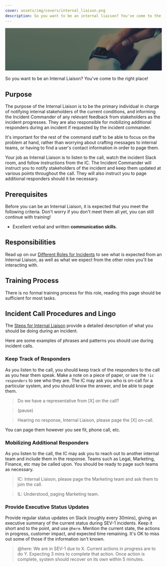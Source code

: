 ```yaml
---
cover: assets/img/covers/internal_liaison.png
description: So you want to be an internal liaison? You've come to the right place!
---
```

![Internal Liaison](../assets/img/headers/internal_liaison.jpg)

So you want to be an Internal Liaison? You've come to the right place!

## Purpose
The purpose of the Internal Liaison is to be the primary individual in charge of notifying internal stakeholders of the current conditions, and informing the Incident Commander of any relevant feedback from stakeholders as the incident progresses. They are also responsible for mobilizing additional responders during an incident if requested by the incident commander.

It's important for the rest of the command staff to be able to focus on the problem at hand, rather than worrying about crafting messages to internal teams, or having to find a user's contact information in order to page them.

Your job as Internal Liaison is to listen to the call, watch the incident Slack room, and follow instructions from the IC. The Incident Commander will instruct you to notify stakeholders of the incident and keep them updated at various points throughout the call. They will also instruct you to page additional responders should it be necessary.

## Prerequisites
Before you can be an Internal Liaison, it is expected that you meet the following criteria. Don't worry if you don't meet them all yet, you can still continue with training!

* Excellent verbal and written **communication skills**.

## Responsibilities
Read up on our [Different Roles for Incidents](/before/different_roles.md) to see what is expected from an Internal Liaison, as well as what we expect from the other roles you'll be interacting with.

## Training Process
There is no formal training process for this role, reading this page should be sufficient for most tasks.

## Incident Call Procedures and Lingo
The [Steps for Internal Liaison](/during/during_an_incident.md) provide a detailed description of what you should be doing during an incident.

Here are some examples of phrases and patterns you should use during incident calls.

### Keep Track of Responders
As you listen to the call, you should keep track of the responders to the call as you hear them speak. Make a note on a piece of paper, or use the `!ic responders` to see who they are. The IC may ask you who is on-call for a particular system, and you should know the answer, and be able to page them.

> Do we have a representative from [X] on the call?

> (pause)

> Hearing no response, Internal Liaison, please page the [X] on-call.

You can page them however you see fit, phone call, etc.

### Mobilizing Additional Responders
As you listen to the call, the IC may ask you to reach out to another internal team and include them in the response. Teams such as Legal, Marketing, Finance, etc may be called upon. You should be ready to page such teams as necessary.

> IC: Internal Liaison, please page the Marketing team and ask them to join the call.

> IL: Understood, paging Marketing team.

### Provide Executive Status Updates
Provide regular status updates on Slack (roughly every 30mins), giving an executive summary of the current status during SEV-1 incidents. Keep it short and to the point, and use `@here`. Mention the current state, the actions in progress, customer impact, and expected time remaining. It's OK to miss out some of those if the information isn't known.

> @here: We are in SEV-1 due to X. Current actions in progress are to do Y. Expecting 3 mins to complete that action. Once action is complete, system should recover on its own within 5 minutes.
